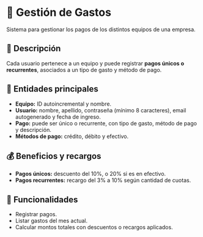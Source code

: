 # 💼 Gestión de Gastos

Sistema para gestionar los pagos de los distintos equipos de una empresa.

## 🧩 Descripción
Cada usuario pertenece a un equipo y puede registrar **pagos únicos o recurrentes**, asociados a un tipo de gasto y método de pago.

## 🔹 Entidades principales
- **Equipo:** ID autoincremental y nombre.  
- **Usuario:** nombre, apellido, contraseña (mínimo 8 caracteres), email autogenerado y fecha de ingreso.  
- **Pago:** puede ser único o recurrente, con tipo de gasto, método de pago y descripción.  
- **Métodos de pago:** crédito, débito y efectivo.

## 💰 Beneficios y recargos
- **Pagos únicos:** descuento del 10%, o 20% si es en efectivo.  
- **Pagos recurrentes:** recargo del 3% a 10% según cantidad de cuotas.

## 📅 Funcionalidades
- Registrar pagos.  
- Listar gastos del mes actual.  
- Calcular montos totales con descuentos o recargos aplicados.
